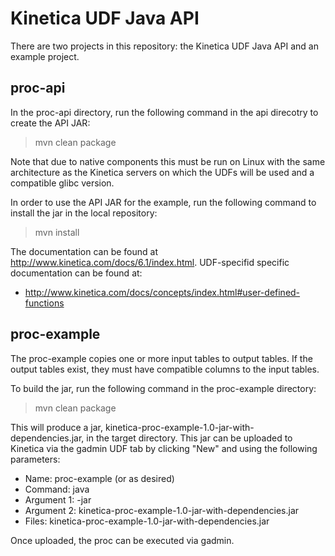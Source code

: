 Kinetica UDF Java API 
=====================

There are two projects in this repository: the Kinetica UDF Java API and an
example project.

proc-api
--------

In the proc-api directory, run the following command in the api direcotry to
create the API JAR:

> mvn clean package

Note that due to native components this must be run on Linux with the same
architecture as the Kinetica servers on which the UDFs will be used and a
compatible glibc version.


In order to use the API JAR for the example, run the following command to
install the jar in the local repository:

> mvn install


The documentation can be found at http://www.kinetica.com/docs/6.1/index.html.
UDF-specifid specific documentation can be found at:

*   http://www.kinetica.com/docs/concepts/index.html#user-defined-functions



proc-example
------------

The proc-example copies one or more input tables to output tables. If the
output tables exist, they must have compatible columns to the input tables.


To build the jar, run the following command in the proc-example directory:

> mvn clean package


This will produce a jar, kinetica-proc-example-1.0-jar-with-dependencies.jar,
in the target directory. This jar can be uploaded to Kinetica via the gadmin
UDF tab by clicking "New" and using the following parameters:

*    Name: proc-example (or as desired)
*    Command: java
*    Argument 1: -jar
*    Argument 2: kinetica-proc-example-1.0-jar-with-dependencies.jar
*    Files: kinetica-proc-example-1.0-jar-with-dependencies.jar


Once uploaded, the proc can be executed via gadmin.
